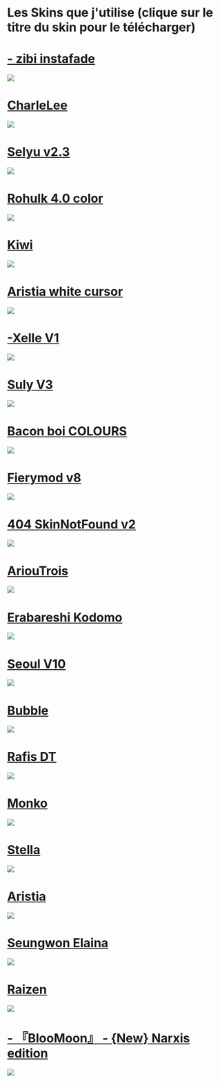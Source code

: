 # Les Skins que j'utilise (clique sur le titre du skin pour le télécharger)
# [- zibi instafade](https://www.mediafire.com/file/lza1dfmo5zdpzum/-_zibi_instafade.osk/file)
![](https://i.imgur.com/03E5V3p.jpeg)
# [CharleLee](https://www.mediafire.com/file/x46743wtp91p8zi/CharleLee.osk/file)
![](https://i.imgur.com/XZCntXs.jpeg)
# [Selyu v2.3](https://www.mediafire.com/file/5sp89d5s019ldwk/-_ac_Selyu_v2.3.osk/file)
![](https://i.imgur.com/o1cYIrU.jpeg)
# [Rohulk 4.0 color](https://www.mediafire.com/file/yevck8pu6wpv3k5/Rohulk_4.0_color.osk/file)
![](https://i.imgur.com/XPetCAi.jpeg)
# [Kiwi](https://www.mediafire.com/file/yusxyavqz9hnvn9/Kiwi.osk/file)
![](https://i.imgur.com/bEezpUg.jpeg)
# [Aristia white cursor](https://www.mediafire.com/file/lxhvip83cqdvi3n/Aristia_white_cursor.osk/file)
![](https://i.imgur.com/HEAIEMj.jpeg)
# [-Xelle V1](https://www.mediafire.com/file/hwou95rmmmllnlg/-_Xelle_V1.osk/file)
![](https://i.imgur.com/yGYmxjk.jpeg)
# [Suly V3](https://www.mediafire.com/file/owpbvg6cnwcwcez/Suly_V3.osk/file)
![](https://i.imgur.com/ZMLd0Wr.jpeg)
# [Bacon boi COLOURS](https://www.mediafire.com/file/gjk2tnl99ty27iq/-_%25E3%2580%258ACK%25E3%2580%258B_Bacon_boi_1.0_%25E3%2580%258Eblue%25E3%2580%258F.osk/file)
![](https://i.imgur.com/rqXBdNn.jpeg)
# [Fierymod v8](https://www.mediafire.com/file/xgvzzox87tj2gft/fierymod_v8.osk/file)
![](https://i.imgur.com/4inYNoX.jpeg)
# [404 SkinNotFound v2](https://www.mediafire.com/file/tqectkonpgwttr5/404_SkinNotFound_v2.osk/file)
![](https://i.imgur.com/Kl8dCTW.jpeg)
# [AriouTrois](https://www.mediafire.com/file/huhubxneh763cdh/AriouTrois.osk/file)
![](https://i.imgur.com/CXJwrP9.jpeg)
# [Erabareshi Kodomo](https://www.mediafire.com/file/polfiazzf7sjk0g/Erabareshi_Kodomo.osk/file)
![](https://i.imgur.com/HQ6dsHd.jpeg)
# [Seoul V10](https://t.co/TnkBO3bjZa)
![](https://i.imgur.com/Cqx79a3.jpeg)
# [Bubble](https://www.mediafire.com/file/v17vjz1p2xx5uc2/Bubble.osk/file)
![](https://i.imgur.com/3rtP5kQ.jpeg)
# [Rafis DT](https://www.mediafire.com/file/yxzznaknt0mf272/Rafis_DT.osk/file)
![](https://i.imgur.com/C4yz3JE.jpeg)
# [Monko](https://www.mediafire.com/file/5dfqvqzqetxuj7c/Monko.osk/file)
![](https://i.imgur.com/fTTpHIF.jpeg)
# [Stella](https://www.mediafire.com/file/tk5nkmc0wxvzkkt/Stella.osk/file)
![](https://i.imgur.com/LJ7Vxct.jpeg)
# [Aristia](https://www.mediafire.com/file/lg8zynoynrg067o/Aristia.osk/file)
![](https://i.imgur.com/8hdJU8q.jpeg)
# [Seungwon Elaina](https://www.mediafire.com/file/emznpg6hgqp3cfu/Seungwon+Elaina.osk/file)
![](https://i.imgur.com/UKYDDi3.jpeg)
# [Raizen](https://www.mediafire.com/file/z90h4g3qgibgwtc/Raizen.osk/file)
![](https://i.imgur.com/812Zay6.jpeg)
# [- 『BlooMoon』 - {New} Narxis edition](https://www.mediafire.com/file/99sx1o9y21wdqm2/-_%25E3%2580%258EBlooMoon%25E3%2580%258F_-_%257BNew%257D_Narxis_edition.osk/file)
![](https://i.imgur.com/yetAxKU.jpeg)
